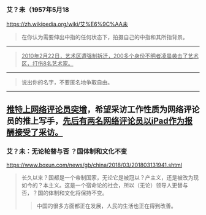 ### 艾？未（1957年5月18
https://zh.wikipedia.org/wiki/艾%E6%9C%AA未
>在你认为需要伸出中指的任何状态下，拍摄自己的中指和其所指背景。
---
><u>2010年2月22日，艺术区遭强制拆迁，200多个身份不明者凌晨袭击了艺术区，打伤8名艺术家。</u>
---
>说出你的名字，不要匿名地争取自由。
---
<u>推特上网络评论员突增</u>，希望采访工作性质为网络评论员的推上写手，<u>先后有两名网络评论员以iPad作为报酬接受了采访。</u>
---
### 艾？未：无论轮替与否 ？国体制和文化不变
https://www.boxun.com/news/gb/china/2018/03/201803131941.shtml
>长久以来？国都是一个帝制国家，无论它是被冠以？产主义，还是被改为现如今的？本主义。这是一个宿命论的社会，所以（无论）领导人更替与否，？国的体制和文化将保持不变。
>>中国的很多方面都正在发展，人民的生活也正在得到改善。